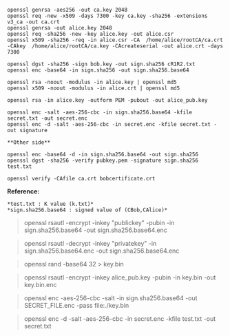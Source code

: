 ```
openssl genrsa -aes256 -out ca.key 2048
openssl req -new -x509 -days 7300 -key ca.key -sha256 -extensions v3_ca -out ca.crt
openssl genrsa -out alice.key 2048
openssl req -sha256 -new -key alice.key -out alice.csr
openssl x509 -sha256 -req -in alice.csr -CA  /home/alice/rootCA/ca.crt -CAkey  /home/alice/rootCA/ca.key -CAcreateserial -out alice.crt -days 7300

openssl dgst -sha256 -sign bob.key -out sign.sha256 cR1R2.txt
openssl enc -base64 -in sign.sha256 -out sign.sha256.base64

openssl rsa -noout -modulus -in alice.key | openssl md5
openssl x509 -noout -modulus -in alice.crt | openssl md5

openssl rsa -in alice.key -outform PEM -pubout -out alice_pub.key

openssl enc -salt -aes-256-cbc -in sign.sha256.base64 -kfile secret.txt -out secret.enc
openssl enc -d -salt -aes-256-cbc -in secret.enc -kfile secret.txt -out signature

**Other side**

openssl enc -base64 -d -in sign.sha256.base64 -out sign.sha256
openssl dgst -sha256 -verify pubkey.pem -signature sign.sha256 test.txt

openssl verify -CAfile ca.crt bobcertificate.crt
```

**Reference:**

```
*test.txt : K value (k.txt)*
*sign.sha256.base64 : signed value of (CBob,CAlice)*
```

> openssl rsautl -encrypt -inkey "publickey" -pubin -in sign.sha256.base64 -out sign.sha256.base64.enc

> openssl rsautl -decrypt -inkey "privatekey" -in sign.sha256.base64.enc -out sign.sha256.base64.enc

>openssl rand -base64 32 > key.bin

>openssl rsautl -encrypt -inkey alice_pub.key -pubin -in key.bin -out key.bin.enc

>openssl enc -aes-256-cbc -salt -in sign.sha256.base64 -out SECRET_FILE.enc -pass file:./key.bin

>openssl enc -d -salt -aes-256-cbc -in secret.enc -kfile test.txt -out secret.txt

